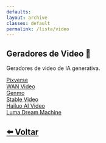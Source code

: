 ```yaml
---
defaults:
layout: archive
classes: default
permalink: /lista/video
---
```

## Geradores de Video 🎥
Geradores de video de IA generativa.

<div class="grid-container">
  <div class="grid-item"><a href="https://pixverse.ai/" target="_blank">Pixverse</a></div>
  <div class="grid-item"><a href="https://wan.video" target="_blank">WAN Video</a></div>
  <div class="grid-item"><a href="https://www.genmo.ai/" target="_blank">Genmo</a></div>
  <div class="grid-item"><a href="https://www.stablevideo.com/" target="_blank">Stable Video</a></div>
  <div class="grid-item"><a href="https://hailuoai.video/" target="_blank">Hailuo AI Video</a></div>
  <div class="grid-item"><a href="https://lumalabs.ai/dream-machine" target="_blank">Luma Dream Machine</a></div>

</div>

## [⬅️ Voltar](/)